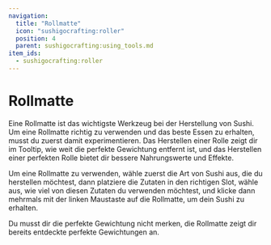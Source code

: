 ```yaml
---
navigation:
  title: "Rollmatte"
  icon: "sushigocrafting:roller"
  position: 4
  parent: sushigocrafting:using_tools.md
item_ids:
  - sushigocrafting:roller
---
```


# Rollmatte

Eine Rollmatte ist das wichtigste Werkzeug bei der Herstellung von Sushi. Um eine Rollmatte richtig zu verwenden und das beste Essen zu erhalten, musst du zuerst damit experimentieren. 
Das Herstellen einer Rolle zeigt dir im Tooltip, wie weit die perfekte Gewichtung entfernt ist, und das Herstellen einer perfekten Rolle bietet dir bessere Nahrungswerte und Effekte.

Um eine Rollmatte zu verwenden, wähle zuerst die Art von Sushi aus, die du herstellen möchtest, dann platziere die Zutaten in den richtigen Slot, wähle aus, wie viel von diesen Zutaten du verwenden möchtest, und klicke dann mehrmals mit der linken Maustaste auf die Rollmatte, um dein Sushi zu erhalten. 

Du musst dir die perfekte Gewichtung nicht merken, die Rollmatte zeigt dir bereits entdeckte perfekte Gewichtungen an.



<Recipe id="sushigocrafting:roller" />

